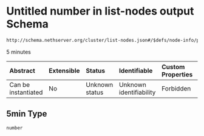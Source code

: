# Untitled number in list-nodes output Schema

```txt
http://schema.nethserver.org/cluster/list-nodes.json#/$defs/node-info/properties/load/properties/5min
```

5 minutes

| Abstract            | Extensible | Status         | Identifiable            | Custom Properties | Additional Properties | Access Restrictions | Defined In                                                          |
| :------------------ | :--------- | :------------- | :---------------------- | :---------------- | :-------------------- | :------------------ | :------------------------------------------------------------------ |
| Can be instantiated | No         | Unknown status | Unknown identifiability | Forbidden         | Allowed               | none                | [list-nodes.json\*](cluster/list-nodes.json "open original schema") |

## 5min Type

`number`
